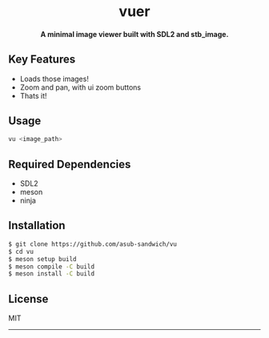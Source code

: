 <h1 align="center">vuer</h1>

<h4 align="center">A minimal image viewer built with SDL2 and stb_image.</h4>

## Key Features

* Loads those images!
* Zoom and pan, with ui zoom buttons
* Thats it!

## Usage

```bash
vu <image_path>
```

## Required Dependencies

  * SDL2
  * meson
  * ninja

## Installation

```bash
$ git clone https://github.com/asub-sandwich/vu
$ cd vu
$ meson setup build
$ meson compile -C build
$ meson install -C build
```

## License

MIT

---

